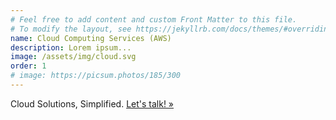 ```yaml
---
# Feel free to add content and custom Front Matter to this file.
# To modify the layout, see https://jekyllrb.com/docs/themes/#overriding-theme-defaults
name: Cloud Computing Services (AWS)
description: Lorem ipsum...
image: /assets/img/cloud.svg
order: 1
# image: https://picsum.photos/185/300
---
```

Cloud Solutions, Simplified.
<a class="" href="/contact-kyle">Let's talk! &raquo;</a>
